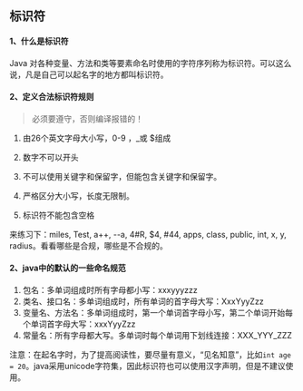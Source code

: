 ## 标识符



#### 1、什么是标识符

Java 对各种变量、方法和类等要素命名时使用的字符序列称为标识符。可以这么说，凡是自己可以起名字的地方都叫标识符。 



#### 2、定义合法标识符规则

> 必须要遵守，否则编译报错的！

1. 由26个英文字母大小写，0-9 ，_或 $组成

2. 数字不可以开头

3. 不可以使用关键字和保留字，但能包含关键字和保留字。

4. 严格区分大小写，长度无限制。

5. 标识符不能包含空格

   

来练习下：miles, Test, a++, --a, 4#R, $4, #44, apps, class, public, int, x, y, radius。看看哪些是合规，哪些是不合规的。



#### 2、java中的默认的一些命名规范

1. 包名：多单词组成时所有字母都小写：xxxyyyzzz
2. 类名、接口名：多单词组成时，所有单词的首字母大写：XxxYyyZzz
3. 变量名、方法名：多单词组成时，第一个单词首字母小写，第二个单词开始每个单词首字母大写：xxxYyyZzz
4. 常量名：所有字母都大写。多单词时每个单词用下划线连接：XXX_YYY_ZZZ

注意：在起名字时，为了提高阅读性，要尽量有意义，“见名知意”，比如`int age = 20`。java采用unicode字符集，因此标识符也可以使用汉字声明，但是不建议使用。